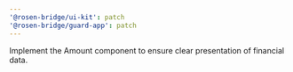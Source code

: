```yaml
---
'@rosen-bridge/ui-kit': patch
'@rosen-bridge/guard-app': patch
---
```


Implement the Amount component to ensure clear presentation of financial data.

